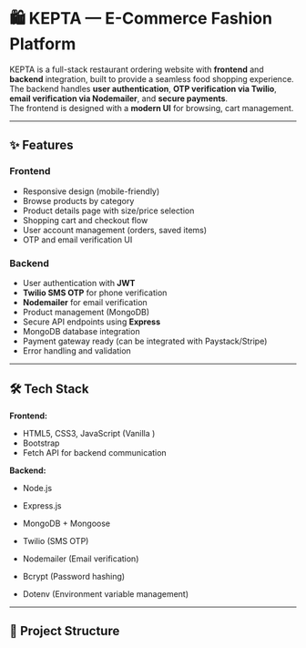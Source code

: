 # 🛍️ KEPTA — E-Commerce Fashion Platform

KEPTA is a full-stack restaurant ordering website with **frontend** and **backend** integration, built to provide a seamless food shopping experience.  
The backend handles **user authentication**, **OTP verification via Twilio**, **email verification via Nodemailer**, and **secure payments**.  
The frontend is designed with a **modern UI** for browsing, cart management.

---

## ✨ Features



### **Frontend**
- Responsive design (mobile-friendly)
- Browse products by category
- Product details page with size/price selection
- Shopping cart and checkout flow
- User account management (orders, saved items)
- OTP and email verification UI


### **Backend**
- User authentication with **JWT**
- **Twilio SMS OTP** for phone verification
- **Nodemailer** for email verification
- Product management (MongoDB)
- Secure API endpoints using **Express**
- MongoDB database integration
- Payment gateway ready (can be integrated with Paystack/Stripe)
- Error handling and validation

---

## 🛠️ Tech Stack

**Frontend:**
- HTML5, CSS3, JavaScript (Vanilla )
- Bootstrap 
- Fetch API for backend communication

**Backend:**
- Node.js
- Express.js
- MongoDB + Mongoose

- Twilio (SMS OTP)
- Nodemailer (Email verification)
- Bcrypt (Password hashing)
- Dotenv (Environment variable management)

---

## 📂 Project Structure

